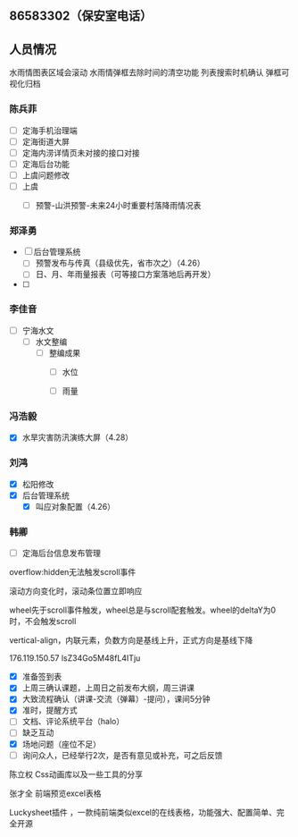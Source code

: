 
## 86583302（保安室电话）

## 人员情况

水雨情图表区域会滚动
水雨情弹框去除时间的清空功能
列表搜索时机确认
弹框可视化归档


### 陈兵菲

- [ ] 定海手机治理端
- [ ] 定海街道大屏
- [ ] 定海内涝详情页未对接的接口对接
- [ ] 定海后台功能
- [ ] 上虞问题修改
- [ ] 上虞
	- [ ] 预警-山洪预警-未来24小时重要村落降雨情况表


### 郑泽勇

- [ ] 后台管理系统
	- [ ] 预警发布与传真（县级优先，省市次之）（4.26）
	- [ ] 日、月、年雨量报表（可等接口方案落地后再开发）
- [ ] 


### 李佳音

- [ ] 宁海水文
	- [ ] 水文整编
		- [ ] 整编成果
			- [ ] 水位
			- [ ] 雨量


### 冯浩毅

- [x] 水旱灾害防汛演练大屏（4.28）

### 刘鸿

- [x] 松阳修改
- [x]  后台管理系统
	- [x] 叫应对象配置（4.26）

### 韩卿

- [ ] 定海后台信息发布管理




overflow:hidden无法触发scroll事件

滚动方向变化时，滚动条位置立即响应

wheel先于scroll事件触发，wheel总是与scroll配套触发。wheel的deltaY为0时，不会触发scroll


vertical-align，内联元素，负数方向是基线上升，正式方向是基线下降

176.119.150.57
lsZ34Go5M48fL4ITju




- [x] 准备签到表
- [x] 上周三确认课题，上周日之前发布大纲，周三讲课
- [x] 大致流程确认（讲课-交流（弹幕）-提问），课间5分钟
- [x] 准时，提醒方式
- [ ] 文档、评论系统平台（halo）
- [ ] 缺乏互动
- [x] 场地问题（座位不足）
- [ ] 询问众人，已经举行2次，是否有意见或补充，可之后反馈

陈立权
Css动画库以及一些工具的分享

张才全
前端预览excel表格

Luckysheet插件 ，一款纯前端类似excel的在线表格，功能强大、配置简单、完全开源